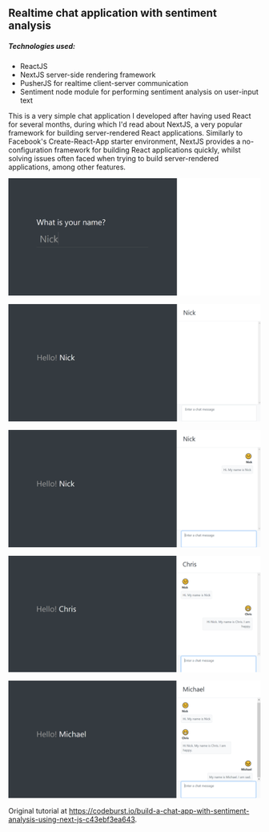 ## Realtime chat application with sentiment analysis

##### Technologies used:

* ReactJS
* NextJS server-side rendering framework
* PusherJS for realtime client-server communication
* Sentiment node module for performing sentiment analysis on user-input text

This is a very simple chat application I developed after having used React for several months, during which I'd read about NextJS, a very popular framework for building server-rendered React applications. Similarly to Facebook's Create-React-App starter environment, NextJS provides a no-configuration framework for building React applications quickly, whilst solving issues often faced when trying to build server-rendered applications, among other features.

![Name input](/screenshots/name_input.png?raw=true "Initial name input")

![User created](/screenshots/user_created.png?raw=true "New user added to chat")

![User 'Nick' message - Neutral sentiment](/screenshots/nick_1.png?raw=true "Neutral sentiment detected")

![User 'Chris' message - Positive sentiment](/screenshots/chris_1.png?raw=true "Positive sentiment detected")

![User 'Michael' message - Negative sentiment](/screenshots/michael_1.png?raw=true "Negative sentiment detected")

Original tutorial at https://codeburst.io/build-a-chat-app-with-sentiment-analysis-using-next-js-c43ebf3ea643.
